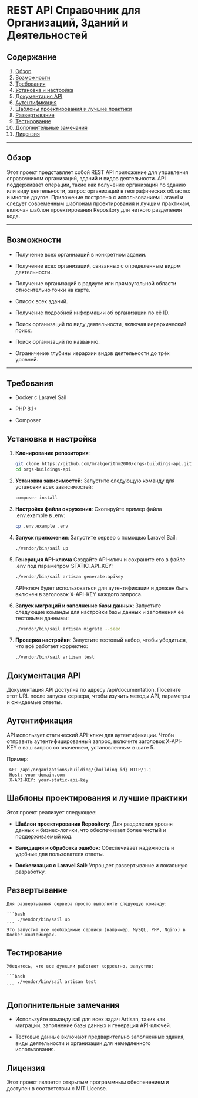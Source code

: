 # REST API Справочник для Организаций, Зданий и Деятельностей

## Содержание

1. [Обзор](#Обзор)
2. [Возможности](#Возможности)
3. [Требования](#Требования)
4. [Установка и настройка](#Установка-и-настройка)
5. [Документация API](#Документация-API)
6. [Аутентификация](#Аутентификация)
7. [Шаблоны проектирования и лучшие практики](#Шаблоны-проектирования-и-лучшие-практики)
8. [Развертывание](#Развертывание)
9. [Тестирование](#Тестирование)
10. [Дополнительные замечания](#Дополнительные-замечания)
11. [Лицензия](#Лицензия)
---

## Обзор

Этот проект представляет собой REST API приложение для управления справочником организаций, зданий и видов деятельности. API поддерживает операции, такие как получение организаций по зданию или виду деятельности, запрос организаций в географических областях и многое другое. Приложение построено с использованием Laravel и следует современным шаблонам проектирования и лучшим практикам, включая шаблон проектирования Repository для четкого разделения кода.

---

## Возможности

- Получение всех организаций в конкретном здании.
  
- Получение всех организаций, связанных с определенным видом деятельности.

- Получение организаций в радиусе или прямоугольной области относительно точки на карте.

- Список всех зданий.

- Получение подробной информации об организации по её ID.

- Поиск организаций по виду деятельности, включая иерархический поиск.

- Поиск организаций по названию.

- Ограничение глубины иерархии видов деятельности до трёх уровней.

---

## Требования

- Docker с Laravel Sail

- PHP 8.1+

- Composer

## Установка и настройка


1. **Клонирование репозитория**:
   ```bash
   git clone https://github.com/mralgorithm2000/orgs-buildings-api.git
   cd orgs-buildings-api
   ```

2. **Установка зависимостей**:
    Запустите следующую команду для установки всех зависимостей:
    ```bash
    composer install
    ```

3. **Настройка файла окружения**:
    Скопируйте пример файла .env.example в .env:
    ```bash
    cp .env.example .env
    ```
4. **Запуск приложения**:
    Запустите сервер с помощью Laravel Sail:
    ```bash
    ./vendor/bin/sail up
    ```

5. **Генерация API-ключа**
    Создайте API-ключ и сохраните его в файле .env под параметром STATIC_API_KEY:
    ```bash
   ./vendor/bin/sail artisan generate:apikey
    ```

    API-ключ будет использоваться для аутентификации и должен быть включен в заголовок X-API-KEY каждого запроса.

6. **Запуск миграций и заполнение базы данных**:
    Запустите следующие команды для настройки базы данных и заполнения её тестовыми данными:
    ```bash
   ./vendor/bin/sail artisan migrate --seed
    ```
7. **Проверка настройки**:
    Запустите тестовый набор, чтобы убедиться, что всё работает корректно:    
    
    ```bash
   ./vendor/bin/sail artisan test
    ```

## Документация API

Документация API доступна по адресу /api/documentation. Посетите этот URL после запуска сервера, чтобы изучить методы API, параметры и ожидаемые ответы.

## Аутентификация

API использует статический API-ключ для аутентификации. Чтобы отправить аутентифицированный запрос, включите заголовок X-API-KEY в ваш запрос со значением, установленным в шаге 5.

Пример:

   ```Header
    GET /api/organizations/building/{building_id} HTTP/1.1
    Host: your-domain.com
    X-API-KEY: your-static-api-key
   ```

## Шаблоны проектирования и лучшие практики

Этот проект реализует следующее:

- **Шаблон проектирования Repository:** Для разделения уровня данных и бизнес-логики, что обеспечивает более чистый и поддерживаемый код.

- **Валидация и обработка ошибок:** Обеспечивает надежность и удобные для пользователя ответы.

- **Dockerизация с Laravel Sail:** Упрощает развертывание и локальную разработку.


## Развертывание
    Для развертывания сервера просто выполните следующую команду:

    ```bash
        ./vendor/bin/sail up
    ```
    Это запустит все необходимые сервисы (например, MySQL, PHP, Nginx) в Docker-контейнерах.


## Тестирование

    Убедитесь, что все функции работают корректно, запустив:

    ```bash
        ./vendor/bin/sail artisan test
    ```

## Дополнительные замечания

 - Используйте команду sail для всех задач Artisan, таких как миграции, заполнение базы данных и генерация API-ключей.

 - Тестовые данные включают предварительно заполненные здания, виды деятельности и организации для немедленного использования.

## Лицензия

Этот проект является открытым программным обеспечением и доступен в соответствии с MIT License.